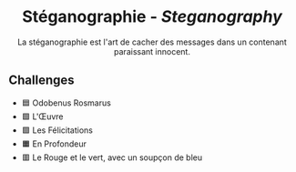 <div align="center">
  <h1>Stéganographie - <i>Steganography</i></h1>
  <p>
    La stéganographie est l'art de cacher des messages dans un contenant paraissant innocent.
  </p>
</div>

## Challenges
- 🟦 Odobenus Rosmarus
- 🟩 L'Œuvre
- 🟩 Les Félicitations
- 🟧 En Profondeur
- 🟥 Le Rouge et le vert, avec un soupçon de bleu
